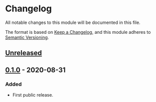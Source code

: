 # Changelog
All notable changes to this module will be documented in this file.

The format is based on [Keep a Changelog](https://keepachangelog.com/en/1.0.0/),
and this module adheres to [Semantic Versioning](https://semver.org/spec/v2.0.0.html).

## [Unreleased]

## [0.1.0] - 2020-08-31
### Added
- First public release.



[Unreleased]: https://github.com/VeryCrazyDog/mysql-parser/compare/0.1.0...HEAD
[0.1.0]: https://github.com/VeryCrazyDog/level-logger/releases/tag/0.1.0
